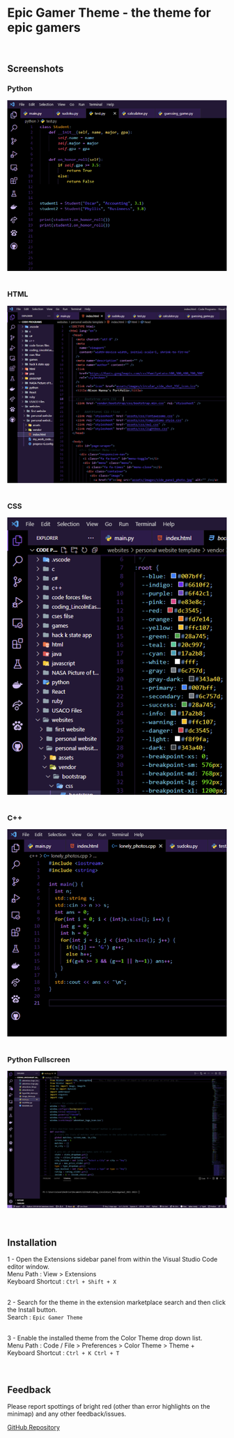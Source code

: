 # Epic Gamer Theme - the theme for epic gamers

<br>

## Screenshots

### Python

![Python](./img/theme_pic1.png) <br> <br>

### HTML

![HTML](./img/theme_pic3.png) <br> <br>

### CSS

![CSS](./img/theme_pic4.png) <br> <br>

### C++

![C++](./img/theme_pic5.png) <br> <br>

### Python Fullscreen

![Python Fullscreen](./img/theme_pic2.png) <br> <br> <br>
 

## Installation

1 - Open the Extensions sidebar panel from within the Visual Studio Code editor window. <br>
Menu Path : View > Extensions <br>
Keyboard Shortcut : `Ctrl + Shift + X` <br> <br>

2 - Search for the theme in the extension marketplace search and then click the Install button. <br>
Search : `Epic Gamer Theme` <br> <br>

3 - Enable the installed theme from the Color Theme drop down list. <br>
Menu Path : Code / File > Preferences > Color Theme > Theme + <br>
Keyboard Shortcut : `Ctrl + K Ctrl + T` <br> <br> <br>



## Feedback

Please report spottings of bright red (other than error highlights on the minimap) and any other feedback/issues. <br>

[GitHub Repository](https://github.com/nhanna95/epic-gamer-theme/issues)
